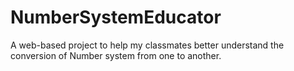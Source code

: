 # NumberSystemEducator

A web-based project to help my classmates better understand the conversion of Number system from one to another.
